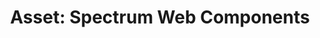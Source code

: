 ---
layout: examples.njk
title: 'Asset: Spectrum Web Components'
displayName: Asset
componentName: asset
componentHeading: sp-asset
tags:
  - component-examples
---